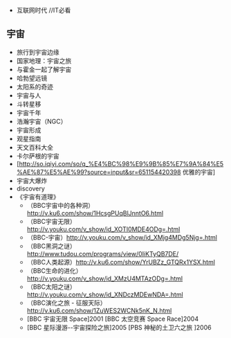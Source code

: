 * 互联网时代  //IT必看

## 宇宙
* 旅行到宇宙边缘
* 国家地理：宇宙之旅
* 与霍金一起了解宇宙
* 哈勃望远镜
* 太阳系的奇迹
* 宇宙与人
* 斗转星移
* 宇宙千年
* 浩瀚宇宙（NGC）
* 宇宙形成
* 观星指南
* 天文百科大全
* 卡尔萨根的宇宙
* [http://so.iqiyi.com/so/q_%E4%BC%98%E9%9B%85%E7%9A%84%E5%AE%87%E5%AE%99?source=input&sr=651154420398 优雅的宇宙]
* 宇宙大爆炸
* discovery
* 《宇宙有道理》
  * （BBC宇宙中的各种洞）http://v.ku6.com/show/1HcsgPUqBlJnntO6.html  
  * （BBC宇宙无限）http://v.youku.com/v_show/id_XOTI0MDE4ODg=.html
  * （BBC-宇宙）http://v.youku.com/v_show/id_XMjg4MDg5Njg=.html
  * （BBC黑洞之谜）http://www.tudou.com/programs/view/0IiKTyQB7DE/
  * （BBC人类起源）http://v.ku6.com/show/YrUBZz_GTQRx1YSX.html  
  * （BBC生命的进化）http://v.youku.com/v_show/id_XMzU4MTAzODg=.html
  * （BBC太阳之谜）http://v.youku.com/v_show/id_XNDczMDEwNDA=.html  
  * （BBC演化之旅 - 征服天际）http://v.ku6.com/show/1ZuWES2WCNk5nK_N.html
  * [BBC 宇宙无限 Space]2001 [BBC 太空竞赛 Space Race]2004  
  * [BBC 星际漫游--宇宙探险之旅]2005 [PBS 神秘的土卫六之旅 ]2006
